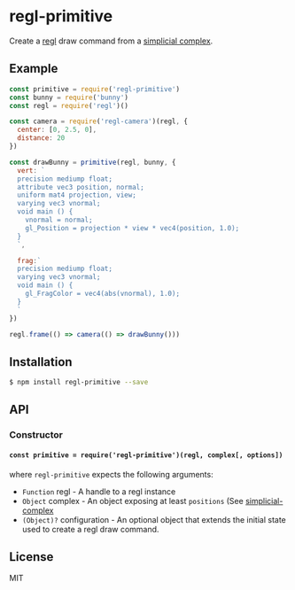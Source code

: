 regl-primitive
==============

Create a [regl](https://github.com/regl-project/regl) draw command from a
[simplicial complex](github.com/mikolalysenko/simplicial-complex).

## Example

```js
const primitive = require('regl-primitive')
const bunny = require('bunny')
const regl = require('regl')()

const camera = require('regl-camera')(regl, {
  center: [0, 2.5, 0],
  distance: 20
})

const drawBunny = primitive(regl, bunny, {
  vert: `
  precision mediump float;
  attribute vec3 position, normal;
  uniform mat4 projection, view;
  varying vec3 vnormal;
  void main () {
    vnormal = normal;
    gl_Position = projection * view * vec4(position, 1.0);
  }
  `,

  frag:`
  precision mediump float;
  varying vec3 vnormal;
  void main () {
    gl_FragColor = vec4(abs(vnormal), 1.0);
  }
  `
})

regl.frame(() => camera(() => drawBunny()))
```

## Installation

```sh
$ npm install regl-primitive --save
```

## API

### Constructor

#### `const primitive = require('regl-primitive')(regl, complex[, options])`

where `regl-primitive` expects the following arguments:

* `Function` regl - A handle to a regl instance
* `Object` complex - An object exposing at least `positions` (See [simplicial-complex](https://github.com/mikolalysenko/simplicial-complex)
* `(Object)?` configuration - An optional object that extends the
  initial state used to create a regl draw command.

## License

MIT
